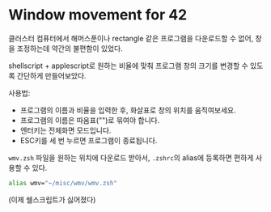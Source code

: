 # Window movement for 42

클러스터 컴퓨터에서 해머스푼이나 rectangle 같은 프로그램을 다운로드할 수 없어, 창을 조정하는데 약간의 불편함이 있었다.  

shellscript + applescript로 원하는 비율에 맞춰 프로그램 창의 크기를 변경할 수 있도록 간단하게 만들어보았다.

사용법: 
* 프로그램의 이름과 비율을 입력한 후, 화살표로 창의 위치를 움직여보세요.
* 프로그램의 이름은 따옴표("")로 묶여야 합니다.
* 엔터키는 전체화면 모드입니다.
* ESC키를 세 번 누르면 프로그램이 종료됩니다.  

`wmv.zsh` 파일을 원하는 위치에 다운로드 받아서, `.zshrc`의 alias에 등록하면 편하게 사용할 수 있다.  

```sh
alias wmv="~/misc/wmv/wmv.zsh"
```

(이제 쉘스크립트가 싫어졌다)
